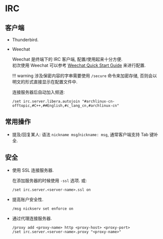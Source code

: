 # IRC

## 客户端

- Thunderbird.
- Weechat

    Weechat 是终端下的 IRC 客户端, 配置/使用起来十分方便.  
    初次使用 Weechat 可以参考 [Weechat Quick Start Guide](https://weechat.org/files/doc/stable/weechat_quickstart.en.html#join_part_irc_channels) 来进行配置.  

    !!! warning
        涉及保密内容的字串需要使用 `/secure` 命令来加密存储, 否则会以明文的形式直接显示在配置文件中.  

    连接服务器后自动加入频道:  

    ```
    /set irc.server.libera.autojoin "#archlinux-cn-offtopic,#C++,##English,#c_lang_cn,#archlinux-cn"
    ```

## 常用操作

- 提及/回复某人: 语法 `nickname msg`/`nickname: msg`, 通常客户端支持 Tab 键补全.

## 安全

- 使用 SSL 连接服务器.

    在添加服务器的时候使用 `-ssl` 选项. 或:  

    ```
    /set irc.server.<server-name>.ssl on
    ```

- 提高账户安全性.

    ```
    /msg nickserv set enforce on
    ```

- 通过代理连接服务器.

    ```
    /proxy add <proxy-name> http <proxy-host> <proxy-port>
    /set irc.server.<server-name>.proxy "<proxy-name>"
    ```
